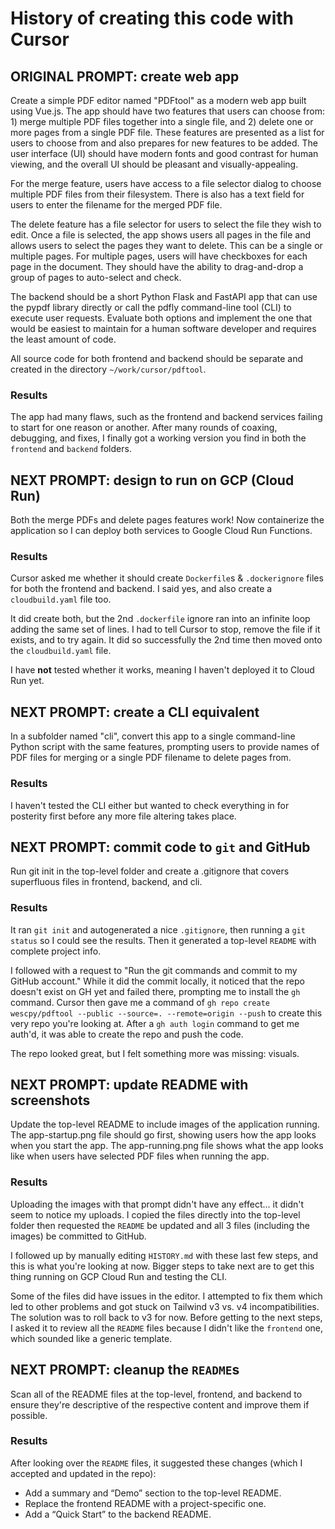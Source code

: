 # History of creating this code with Cursor

## ORIGINAL PROMPT: create web app
Create a simple PDF editor named "PDFtool" as a modern web app built using Vue.js. The app should have two features that users can choose from: 1) merge multiple PDF files together into a single file, and 2) delete one or more pages from a single PDF file. These features are presented as a list for users to choose from and also prepares for new features to be added. The user interface (UI) should have modern fonts and good contrast for human viewing, and the overall UI should be pleasant and visually-appealing.

For the merge feature, users have access to a file selector dialog to choose multiple PDF files from their filesystem. There is also has a text field for users to enter the filename for the merged PDF file.

The delete feature has a file selector for users to select the file they wish to edit. Once a file is selected, the app shows users all pages in the file and allows users to select the pages they want to delete. This can be a single or multiple pages. For multiple pages, users will have checkboxes for each page in the document. They should have the ability to drag-and-drop a group of pages to auto-select and check.

The backend should be a short Python Flask and FastAPI app that can use the pypdf library directly or call the pdfly command-line tool (CLI) to execute user requests. Evaluate both options and implement the one that would be easiest to maintain for a human software developer and requires the least amount of code.

All source code for both frontend and backend should be separate and created in the directory `~/work/cursor/pdftool`.


### Results
The app had many flaws, such as the frontend and backend services failing to start for one reason or another. After many rounds of coaxing, debugging, and fixes, I finally got a working version you find in both the `frontend` and `backend` folders.


## NEXT PROMPT: design to run on GCP (Cloud Run)
Both the merge PDFs and delete pages features work! Now containerize the application so I can deploy both services to Google Cloud Run Functions.


### Results
Cursor asked me whether it should create `Dockerfile`s & `.dockerignore` files for both the frontend and backend. I said yes, and also create a `cloudbuild.yaml` file too.

It did create both, but the 2nd `.dockerfile` ignore ran into an infinite loop adding the same set of lines. I had to tell Cursor to stop, remove the file if it exists, and to try again. It did so successfully the 2nd time then moved onto the `cloudbuild.yaml` file.

I have **not** tested whether it works, meaning I haven't deployed it to Cloud Run yet.


## NEXT PROMPT: create a CLI equivalent
In a subfolder named "cli", convert this app to a single command-line Python script with the same features, prompting users to provide names of PDF files for merging or a single PDF filename to delete pages from.


### Results
I haven't tested the CLI either but wanted to check everything in for posterity first before any more file altering takes place.

## NEXT PROMPT: commit code to `git` and GitHub
Run git init in the top-level folder and create a .gitignore that covers superfluous files in frontend, backend, and cli.


### Results
It ran `git init` and autogenerated a nice `.gitignore`, then running a `git status` so I could see the results. Then it generated a top-level `README` with complete project info.

I followed with a request to "Run the git commands and commit to my GitHub account." While it did the commit locally, it noticed that the repo doesn't exist on GH yet and failed there, prompting me to install the `gh` command. Cursor then gave me a command of `gh repo create wescpy/pdftool --public --source=. --remote=origin --push` to create this very repo you're looking at. After a `gh auth login` command to get me auth'd, it was able to create the repo and push the code.

The repo looked great, but I felt something more was missing: visuals.


## NEXT PROMPT: update README with screenshots
Update the top-level README to include images of the application running. The app-startup.png file should go first, showing users how the app looks when you start the app. The app-running.png file shows what the app looks like when users have selected PDF files when running the app.

### Results
Uploading the images with that prompt didn't have any effect... it didn't seem to notice my uploads. I copied the files directly into the top-level folder then requested the `README` be updated and all 3 files (including the images) be committed to GitHub.

I followed up by manually editing `HISTORY.md` with these last few steps, and this is what you're looking at now. Bigger steps to take next are to get this thing running on GCP Cloud Run and testing the CLI.

Some of the files did have issues in the editor. I attempted to fix them which led to other problems and got stuck on Tailwind v3 vs. v4 incompatibilities. The solution was to roll back to v3 for now. Before getting to the next steps, I asked it to review all the `README` files because I didn't like the `frontend` one, which sounded like a generic template.


## NEXT PROMPT: cleanup the `README`s
Scan all of the README files at the top-level, frontend, and backend to ensure they're descriptive of the respective content and improve them if possible.

### Results
After looking over the `README` files, it suggested these changes (which I accepted and updated in the repo):

- Add a summary and “Demo” section to the top-level README.
- Replace the frontend README with a project-specific one.
- Add a “Quick Start” to the backend README.